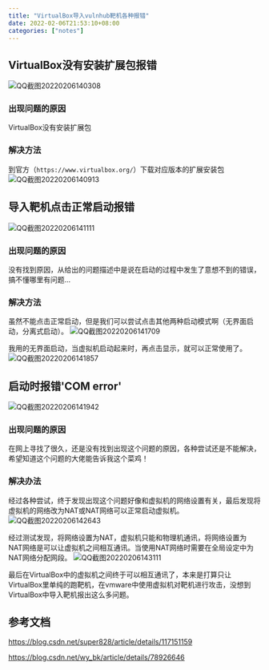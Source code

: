 ```yaml
---
title: "VirtualBox导入vulnhub靶机各种报错"
date: 2022-02-06T21:53:10+08:00
categories: ["notes"]
---
```


## VirtualBox没有安装扩展包报错

![QQ截图20220206140308](https://s2.loli.net/2022/02/06/potSrD78QI9HNgE.png)

### 出现问题的原因

VirtualBox没有安装扩展包

### 解决方法

到官方（`https://www.virtualbox.org/`）下载对应版本的扩展安装包
![QQ截图20220206140913](https://s2.loli.net/2022/02/06/p8AsvlLmio2Cugj.png)

## 导入靶机点击正常启动报错

![QQ截图20220206141111](https://s2.loli.net/2022/02/06/bGq79ZuAdz1PxNo.png)

### 出现问题的原因

没有找到原因，从给出的问题描述中是说在启动的过程中发生了意想不到的错误，搞不懂哪里有问题...

### 解决方法

虽然不能点击正常启动，但是我们可以尝试点击其他两种启动模式啊（无界面启动，分离式启动）。
![QQ截图20220206141709](https://s2.loli.net/2022/02/06/PYe4xJ9sfEmMpT6.png)

我用的无界面启动，当虚拟机启动起来时，再点击显示，就可以正常使用了。
![QQ截图20220206141857](https://s2.loli.net/2022/02/06/aT71ysdt3bfhEZq.png)

## 启动时报错'COM error'

![QQ截图20220206141942](https://s2.loli.net/2022/02/06/YhKkvUixQNGJdfP.png)

### 出现问题的原因

在网上寻找了很久，还是没有找到出现这个问题的原因，各种尝试还是不能解决，希望知道这个问题的大佬能告诉我这个菜鸡！

### 解决办法

经过各种尝试，终于发现出现这个问题好像和虚拟机的网络设置有关，最后发现将虚拟机的网络改为NAT或NAT网络可以正常启动虚拟机。
![QQ截图20220206142643](https://s2.loli.net/2022/02/06/D9enfHYFPMBjumy.png)

经过测试发现，将网络设置为NAT，虚拟机只能和物理机通讯，将网络设置为NAT网络是可以让虚拟机之间相互通讯。当使用NAT网络时需要在全局设定中为NAT网络分配网段。
![QQ截图20220206143111](https://s2.loli.net/2022/02/06/uV6QTg19o4q3MPh.png)

最后在VirtualBox中的虚拟机之间终于可以相互通讯了，本来是打算只让VirtualBox里单纯的跑靶机，在vmware中使用虚拟机对靶机进行攻击，没想到VirtualBox中导入靶机报出这么多问题。

## 参考文档

https://blog.csdn.net/super828/article/details/117151159

https://blog.csdn.net/wy_bk/article/details/78926646
